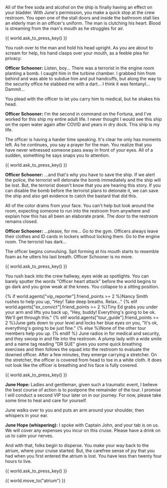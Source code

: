 All of the free soda and alcohol on the ship is finally having an effect on your bladder. With June's permission, you make a quick stop at the crew restroom. You open one of the stall doors and inside the bathroom stall lies an elderly man in an officer's uniform. The man is clutching his heart. Blood is streaming from the man's mouth as he struggles for air.

{{ world.ask_to_press_key() }}

You rush over to the man and hold his head upright. As you are about to scream for help, his hand clasps over your mouth, as a feeble plea for privacy:

**Officer Schooner:** Listen, boy... There was a terrorist in the engine room planting a bomb. I caught him in the turbine chamber. I grabbed him from behind and was able to subdue him and put handcuffs, but along the way to the security office he stabbed me with a dart... I think it was fentanyl... Dammit...

You plead with the officer to let you carry him to medical, but he shakes his head.

**Officer Schooner:** I'm the second in command on the Fortuna, and I've worked for this ship my entire adult life. I never thought I would see this ship on the open water again after COVID and years in dry dock. This ship is my life.

The officer is having a harder time speaking. It's clear he only has moments left. As he continues, you say a prayer for the man. You realize that you have never witnessed someone pass away in front of your eyes. All of a sudden, something he says snaps you to attention.

{{ world.ask_to_press_key() }}

**Officer Schooner:** ...and that's why you have to save the ship. If we alert the police, the terrorist will detonate the bomb immediately and the ship will be lost. But, the terrorist doesn't know that you are hearing this story. If you can disable the bomb before the terrorist plans to detonate it, we can save the ship and also get evidence to catch the bastard that did this.

All of the color drains from your face. You can't help but look around the room, expecting someone to run into the restroom from anywhere and explain how this has all been an elaborate prank. The door to the restroom remains closed.

**Officer Schooner:** ...please, for me... Go to the gym. Officers always leave their clothes and ID cards in lockers without locking them. Go to the engine room. The terrorist has dark...

The officer begins convulsing. Spit forming at his mouth starts to resemble foam as he utters his last breath. Officer Schooner is no more.

{{ world.ask_to_press_key() }}

You rush back into the crew hallway, eyes wide as spotlights. You can barely sputter the words "Officer heart attack" before the world begins to go dark and you grow weak at the knees. You collapse to a sitting position.

{% if world.agents["vip_reporter"].friend_points >= 2 %}Nancy Smith rushes to help you up, "Hey! Take deep breaths. Relax..."
{% elif world.agents["ex_convict"].friend_points >= 2 %}Tiny Ed grabs you under your arm and lifts you back up, "Hey, buddy! Everything's going to be ok. We'll get through this."
{% elif world.agents["tour_guide"].friend_points >= 2 %}June gets down to your level and locks her blue eyes on you, "It's ok, everything's going to be just fine."
{% else %}None of the other tour members help you up.
{% endif %} June radios in for medical and security, and they swoop in and file into the restroom. A plump lady with a wide smile and a name tag reading "DR SUE" gives you some quick breathing exercises and then follows the squad into the restroom to evaluate the downed officer. After a few minutes, they emerge carrying a stretcher. On the stretcher, the officer is covered from head to toe in a white cloth. It does not look like the officer is breathing and his face is fully covered.

{{ world.ask_to_press_key() }}

**June Hope:** Ladies and gentleman, given such a traumatic event, I believe the best course of action is to postpone the remainder of the tour. I promise I will conduct a second VIP tour later on in our journey. For now, please take some time to heal and care for yourself.

June walks over to you and puts an arm around your shoulder, then whispers in your ear.

**June Hope (whispering):** I spoke with Captain John, and your tab is on us. We will cover any expenses you incur on this cruise. Please have a drink on us to calm your nerves.

And with that, folks begin to disperse. You make your way back to the atrium, where your cruise started. But, the carefree sense of joy that you had when you first entered the atrium is lost. You have less than twenty four hours to live.

{{ world.ask_to_press_key() }}

{{ world.move_to("atrium") }}
